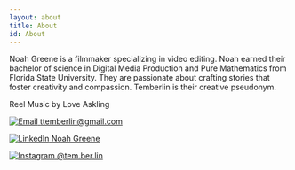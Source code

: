 ```yaml
---
layout: about
title: About
id: About
---
```



Noah Greene is a filmmaker specializing in video editing. Noah earned their bachelor of science
in Digital Media Production and Pure Mathematics from Florida
State University. They are passionate about crafting stories that 
foster creativity and compassion. Temberlin is their creative pseudonym.

Reel Music by Love Askling

[![Email](../assets/email.png) ttemberlin@gmail.com](mailto:ttemberlin@gmail.com)

[![LinkedIn](../assets/linkedin.jpg) Noah Greene](https://www.linkedin.com/in/noah-greene-760091196/)

[![Instagram](../assets/instagram.png) @tem.ber.lin](https://instagram.com/tem.ber.lin?igshid=byqa48kh1rxv)
